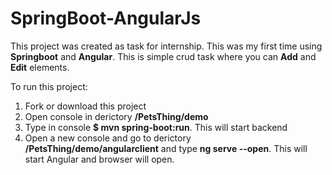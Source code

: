# SpringBoot-AngularJs

This project was created as task for internship. This was my first time using **Springboot** and **Angular**. This is simple crud task where you can **Add** and **Edit** elements.

To run this project:
1. Fork or download this project
2. Open console in derictory **/PetsThing/demo**
3. Type in console **$ mvn spring-boot:run**. This will start backend
4. Open a new console and go to derictory **/PetsThing/demo/angularclient** and type **ng serve --open**. This will start Angular and browser will open.
